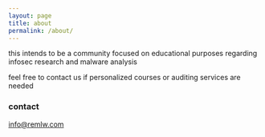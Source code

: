```yaml
---
layout: page
title: about
permalink: /about/
---
```


this intends to be a community focused on educational purposes regarding infosec research and malware analysis

feel free to contact us if personalized courses or auditing services are needed

### contact

[info@remlw.com](mailto:info@remlw.com)

